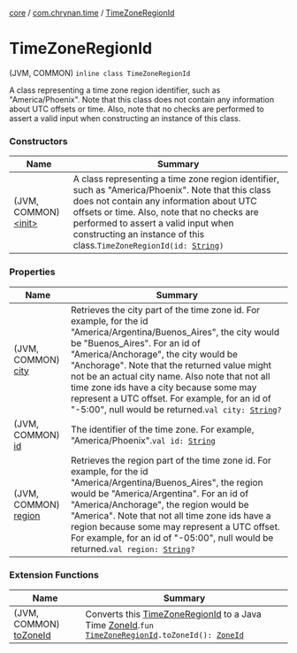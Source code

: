 [core](../../index.md) / [com.chrynan.time](../index.md) / [TimeZoneRegionId](./index.md)

# TimeZoneRegionId

(JVM, COMMON) `inline class TimeZoneRegionId`

A class representing a time zone region identifier, such as "America/Phoenix". Note that this class does not contain
any information about UTC offsets or time. Also, note that no checks are performed to assert a valid input when
constructing an instance of this class.

### Constructors

| Name | Summary |
|---|---|
| (JVM, COMMON) [&lt;init&gt;](-init-.md) | A class representing a time zone region identifier, such as "America/Phoenix". Note that this class does not contain any information about UTC offsets or time. Also, note that no checks are performed to assert a valid input when constructing an instance of this class.`TimeZoneRegionId(id: `[`String`](https://kotlinlang.org/api/latest/jvm/stdlib/kotlin/-string/index.html)`)` |

### Properties

| Name | Summary |
|---|---|
| (JVM, COMMON) [city](city.md) | Retrieves the city part of the time zone id. For example, for the id "America/Argentina/Buenos_Aires", the city would be "Buenos_Aires". For an id of "America/Anchorage", the city would be "Anchorage". Note that the returned value might not be an actual city name. Also note that not all time zone ids have a city because some may represent a UTC offset. For example, for an id of "-5:00", null would be returned.`val city: `[`String`](https://kotlinlang.org/api/latest/jvm/stdlib/kotlin/-string/index.html)`?` |
| (JVM, COMMON) [id](id.md) | The identifier of the time zone. For example, "America/Phoenix".`val id: `[`String`](https://kotlinlang.org/api/latest/jvm/stdlib/kotlin/-string/index.html) |
| (JVM, COMMON) [region](region.md) | Retrieves the region part of the time zone id. For example, for the id "America/Argentina/Buenos_Aires", the region would be "America/Argentina". For an id of "America/Anchorage", the region would be "America". Note that not all time zone ids have a region because some may represent a UTC offset. For example, for an id of "-05:00", null would be returned.`val region: `[`String`](https://kotlinlang.org/api/latest/jvm/stdlib/kotlin/-string/index.html)`?` |

### Extension Functions

| Name | Summary |
|---|---|
| (JVM, COMMON) [toZoneId](../to-zone-id.md) | Converts this [TimeZoneRegionId](./index.md) to a Java Time [ZoneId](https://docs.oracle.com/javase/8/docs/api/java/time/ZoneId.html).`fun `[`TimeZoneRegionId`](./index.md)`.toZoneId(): `[`ZoneId`](https://docs.oracle.com/javase/8/docs/api/java/time/ZoneId.html) |
